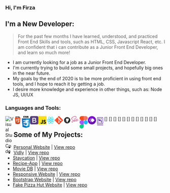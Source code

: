 ### Hi, I'm Firza

## I'm a New Developer:

> For the past few months I have learned, understood, and practiced Front End Skills and tools, such as HTML, CSS, Javascript
> React, etc. I am confident that i can contribute as a Junior Front End Developer, and learn so much more!

- I am currently looking for a job as a Junior Front End Developer.
- I'm currently trying to build some small projects, and hopefully big ones in the near future.
- My goals by the end of 2020 is to be more proficient in using front end tools, and I hope to reach it by getting a job.
- I desire more knowledge and experience in other things, such as: Node JS, UI/UX

### Languages and Tools:

[<img align="left" alt="Visual Studio Code" width="26px" src="https://raw.githubusercontent.com/firzatullahd/firzatullahd/master/img/vscode.ico" />]
[<img align="left" alt="html" width="26px" src="https://raw.githubusercontent.com/firzatullahd/firzatullahd/master/img/html.png" />]
[<img align="left" alt="css" width="26px" src="https://raw.githubusercontent.com/firzatullahd/firzatullahd/master/img/css.png" />]
[<img align="left" alt="bootstrap" width="26px" src="https://raw.githubusercontent.com/firzatullahd/firzatullahd/master/img/bootstrap.png" />]
[<img align="left" alt="js" width="26px" src="https://raw.githubusercontent.com/firzatullahd/firzatullahd/master/img/js.png" />]
[<img align="left" alt="react" width="26px" src="https://raw.githubusercontent.com/firzatullahd/firzatullahd/master/img/React.png" />]
[<img align="left" alt="git" width="26px" src="https://raw.githubusercontent.com/firzatullahd/firzatullahd/master/img/git.png" />]
[<img align="left" alt="github" width="26px" src="https://raw.githubusercontent.com/firzatullahd/firzatullahd/master/img/github.png" />]
[<img align="left" alt="sass" width="26px" src="https://raw.githubusercontent.com/firzatullahd/firzatullahd/master/img/sass.png" />]
[<img align="left" alt="figma" width="26px" src="https://raw.githubusercontent.com/firzatullahd/firzatullahd/master/img/figma.png" />]
[<img align="left" alt="whimsical" width="26px" src="https://raw.githubusercontent.com/firzatullahd/firzatullahd/master/img/whimsical.png" />]
[<img align="left" alt="heroku" width="26px" src="https://raw.githubusercontent.com/firzatullahd/firzatullahd/master/img/heroku.png" />]

## Some of My Projects:

- [Personal Website] | [View repo](https://github.com/firzatullahd/firzatullahd.github.io)
- [Vidly] | [View repo](https://github.com/firzatullahd/vidly)
- [Staycation] | [View repo](https://github.com/firzatullahd/staycation)
- [Recipe-App] | [View repo](https://github.com/firzatullahd/recipe-app)
- [Movie DB] | [View repo](https://github.com/firzatullahd/implement-moviedb-api)
- [Responsive Website] | [View repo](https://github.com/firzatullahd/responsive-web)
- [Bootstrap Website] | [View repo](https://github.com/firzatullahd/bootstrap)
- [Fake Pizza Hut Website] | [View repo](https://github.com/firzatullahd/wpu-hut)

[personal website]: https://firzatullahd.github.io
[bootstrap website]: https://firzatullahd.github.io/bootstrap
[vidly]: https://firzatullahd-vidly.herokuapp.com/
[staycation]: https://firzatullahd-staycation.herokuapp.com/
[recipe-app]: https://firzatullahd-recipe-app.herokuapp.com/
[responsive website]: https://firzatullahd.github.io/responsive-web
[movie db]: https://firzatullahd.github.io/implement-moviedb-api
[fake pizza hut website]: https://firzatullahd.github.io/wpu-hut
